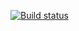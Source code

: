 [![Build status](https://ci.appveyor.com/api/projects/status/6rqd4a9b5b431634?svg=true)](https://ci.appveyor.com/project/MariaD04/ajshomework-5-2)